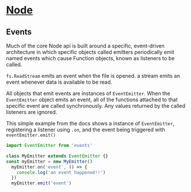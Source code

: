 # [Node](https://nodejs.org/en/docs/)

## Events

Much of the core Node api is built around a specific, event-driven architecture in which specific objects called emitters periodically emit named events which cause Function objects, known as listeners to be called.

`fs.ReadStream` emits an event when the file is opened. a stream emits an event whenever data is available to be read.

All objects that emit events are instances of `EventEmitter`. When the `EventEmitter` object emits an event, all of the functions attached to that specific event are called synchronously. Any values returned by the called listeners are ignored.

This simple example from the docs shows a instance of `EventEmitter`, registering a listener using `.on`, and the event being triggered with `eventEmitter.emit()`

```js
import EventEmitter from 'events'

class MyEmitter extends EventEmitter {}
const myEmitter = new MyEmitter()
  myEmitter.on('event', () => {
    console.log('an event happened!!')
  })
  myEmitter.emit('event')
```

